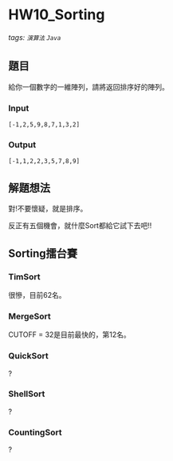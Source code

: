# HW10_Sorting

###### tags: `演算法` `Java`

## 題目
給你一個數字的一維陣列，請將返回排序好的陣列。

### Input
```
[-1,2,5,9,8,7,1,3,2]
```

### Output
```
[-1,1,2,2,3,5,7,8,9]
```

## 解題想法
對!不要懷疑，就是排序。

反正有五個機會，就什麼Sort都給它試下去吧!!

## Sorting擂台賽
### TimSort
很慘，目前62名。

### MergeSort
CUTOFF = 32是目前最快的，第12名。

### QuickSort
?

### ShellSort
?

### CountingSort
?

